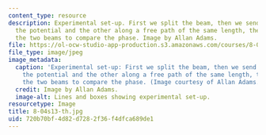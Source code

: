 ```yaml
---
content_type: resource
description: Experimental set-up. First we split the beam, then we send one beam through
  the potential and the other along a free path of the same length, then we interfere
  the two beams to compare the phase. Image by Allan Adams.
file: https://ol-ocw-studio-app-production.s3.amazonaws.com/courses/8-04-quantum-physics-i-spring-2013/720b70bf4d82d7282f36f4dfca689de1_8-04s13-th.jpg
file_type: image/jpeg
image_metadata:
  caption: 'Experimental set-up: First we split the beam, then we send one beam through
    the potential and the other along a free path of the same length, then we interfere
    the two beams to compare the phase. (Image courtesy of Allan Adams.)'
  credit: Image by Allan Adams.
  image-alt: Lines and boxes showing experimental set-up.
resourcetype: Image
title: 8-04s13-th.jpg
uid: 720b70bf-4d82-d728-2f36-f4dfca689de1
---
```

